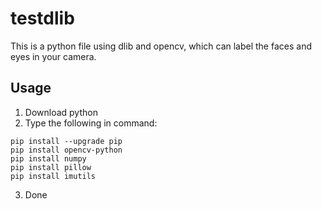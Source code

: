 # testdlib
This is a python file using dlib and opencv, which can label the faces and eyes in your camera.

## Usage
1. Download python
2. Type the following in command:

```
pip install --upgrade pip
pip install opencv-python
pip install numpy
pip install pillow
pip install imutils
```
3. Done
